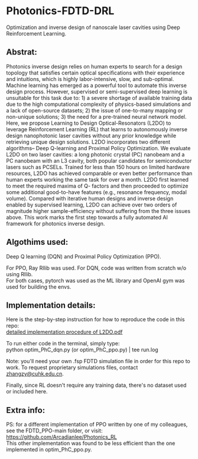 # Photonics-FDTD-DRL
Optimization and inverse design of nanoscale laser cavities using Deep Reinforcement Learning.

## Abstrat:<br/>
Photonics inverse design relies on human experts to search for a design topology
that satisfies certain optical specifications with their experience and intuitions,
which is highly labor-intensive, slow, and sub-optimal. Machine learning has
emerged as a powerful tool to automate this inverse design process. However,
supervised or semi-supervised deep learning is unsuitable for this task due to: 1) a
severe shortage of available training data due to the high computational complexity
of physics-based simulations and a lack of open-source datasets; 2) the issue
of one-to-many mapping or non-unique solutions; 3) the need for a pre-trained
neural network model. Here, we propose Learning to Design Optical-Resonators
(L2DO) to leverage Reinforcement Learning (RL) that learns to autonomously
inverse design nanophotonic laser cavities without any prior knowledge while
retrieving unique design solutions. L2DO incorporates two different algorithms–
Deep Q-learning and Proximal Policy Optimization. We evaluate L2DO on two
laser cavities: a long photonic crystal (PC) nanobeam and a PC nanobeam with
an L3 cavity, both popular candidates for semiconductor lasers such as PCSELs.
Trained for less than 150 hours on limited hardware resources, L2DO has achieved
comparable or even better performance than human experts working the same
task for over a month. L2DO first learned to meet the required maxima of Q-
factors and then proceeded to optimize some additional good-to-have features (e.g.,
resonance frequency, modal volume). Compared with iterative human designs and
inverse design enabled by supervised learning, L2DO can achieve over two orders
of magnitude higher sample-efficiency without suffering from the three issues
above. This work marks the first step towards a fully automated AI framework for
photonics inverse design.

## Algothims used:<br/>
Deep Q learning (DQN) and Proximal Policy Optimization (PPO).

For PPO, Ray Rllib was used. For DQN, code was written from scratch w/o using Rllib.<br/>
For both cases, pytorch was used as the ML library and OpenAI gym was used for building the envs.

## Implementation details:<br/>
Here is the step-by-step instruction for how to reproduce the code in this repo:<br/>
[detailed implementation procedure of L2DO.pdf](https://github.com/Arcadianlee/Photonics-FDTD-DRL/files/9121046/detailed.implementation.procedure.of.L2DO.pdf)

To run either code in the terminal, simply type:<br/>
python optim_PhC_dqn.py (or optim_PhC_ppo.py) | tee run.log

Note: you'll need your own .fsp FDTD simulation file in order for this repo to work. To request proprietary simulations files, contact zhangzy@cuhk.edu.cn.

Finally, since RL doesn't require any training data, there's no dataset used or included here. 

## Extra info:<br/>
PS: for a different implementation of PPO written by one of my colleagues, see the FDTD_PPO-main folder, or visit: https://github.com/Arcadianlee/Photonics_RL <br/>
This other implementation was found to be less efficient than the one implemented in optim_PhC_ppo.py.


